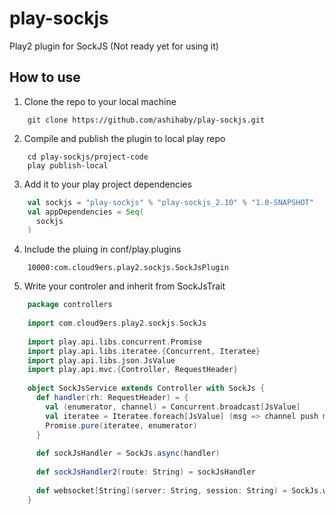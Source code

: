 play-sockjs
===========

Play2 plugin for SockJS (Not ready yet for using it)

## How to use

 1. Clone the repo to your local machine
```
	git clone https://github.com/ashihaby/play-sockjs.git
```
 2. Compile and publish the plugin to local play repo
```
	cd play-sockjs/project-code
	play publish-local
```
 3. Add it to your play project dependencies
```scala
	val sockjs = "play-sockjs" % "play-sockjs_2.10" % "1.0-SNAPSHOT"
	val appDependencies = Seq(
	  sockjs
	)
```
4. Include the pluing in conf/play.plugins
```
	10000:com.cloud9ers.play2.sockjs.SockJsPlugin
```
5. Write your controler and inherit from SockJsTrait
```scala
	package controllers
	
	import com.cloud9ers.play2.sockjs.SockJs
	
	import play.api.libs.concurrent.Promise
	import play.api.libs.iteratee.{Concurrent, Iteratee}
	import play.api.libs.json.JsValue
	import play.api.mvc.{Controller, RequestHeader}
	
	object SockJsService extends Controller with SockJs {
	  def handler(rh: RequestHeader) = {
	    val (enumerator, channel) = Concurrent.broadcast[JsValue]
	    val iteratee = Iteratee.foreach[JsValue] (msg => channel push msg)
	    Promise.pure(iteratee, enumerator)
	  }
	
	  def sockJsHandler = SockJs.async(handler)
	
	  def sockJsHandler2(route: String) = sockJsHandler
	
	  def websocket[String](server: String, session: String) = SockJs.websocket(handler)
	}
```
